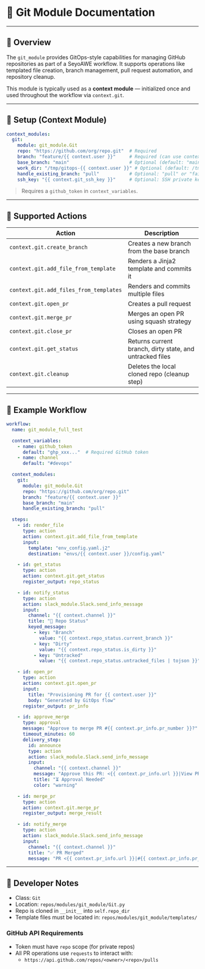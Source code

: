 # 📘 Git Module Documentation

---

## 🧩 Overview

The `git_module` provides GitOps-style capabilities for managing GitHub repositories as part of a SeyoAWE workflow. It supports operations like templated file creation, branch management, pull request automation, and repository cleanup.

This module is typically used as a **context module** — initialized once and used throughout the workflow via `context.git`.

---

## 🔧 Setup (Context Module)

```yaml
context_modules:
  git:
    module: git_module.Git
    repo: "https://github.com/org/repo.git"  # Required
    branch: "feature/{{ context.user }}"     # Required (can use context vars)
    base_branch: "main"                      # Optional (default: "main")
    work_dir: "/tmp/gitops-{{ context.user }}" # Optional (default: /tmp/gitops)
    handle_existing_branch: "pull"           # Optional: "pull" or "fail" (default: "fail")
    ssh_key: "{{ context.git_ssh_key }}"     # Optional: SSH private key path
```

> Requires a `github_token` in `context_variables`.

---

## 🚀 Supported Actions

| Action                             | Description |
|-----------------------------------|-------------|
| `context.git.create_branch`       | Creates a new branch from the base branch |
| `context.git.add_file_from_template` | Renders a Jinja2 template and commits it |
| `context.git.add_files_from_templates` | Renders and commits multiple files |
| `context.git.open_pr`             | Creates a pull request |
| `context.git.merge_pr`            | Merges an open PR using squash strategy |
| `context.git.close_pr`            | Closes an open PR |
| `context.git.get_status`          | Returns current branch, dirty state, and untracked files |
| `context.git.cleanup`             | Deletes the local cloned repo (cleanup step) |

---

## 🔁 Example Workflow

```yaml
workflow:
  name: git_module_full_test

  context_variables:
    - name: github_token
      default: "ghp_xxx..."  # Required GitHub token
    - name: channel
      default: "#devops"

  context_modules:
    git:
      module: git_module.Git
      repo: "https://github.com/org/repo.git"
      branch: "feature/{{ context.user }}"
      base_branch: "main"
      handle_existing_branch: "pull"

  steps:
    - id: render_file
      type: action
      action: context.git.add_file_from_template
      input:
        template: "env_config.yaml.j2"
        destination: "envs/{{ context.user }}/config.yaml"

    - id: get_status
      type: action
      action: context.git.get_status
      register_output: repo_status

    - id: notify_status
      type: action
      action: slack_module.Slack.send_info_message
      input:
        channel: "{{ context.channel }}"
        title: "🔧 Repo Status"
        keyed_message:
          - key: "Branch"
            value: "{{ context.repo_status.current_branch }}"
          - key: "Dirty"
            value: "{{ context.repo_status.is_dirty }}"
          - key: "Untracked"
            value: "{{ context.repo_status.untracked_files | tojson }}"

    - id: open_pr
      type: action
      action: context.git.open_pr
      input:
        title: "Provisioning PR for {{ context.user }}"
        body: "Generated by GitOps flow"
      register_output: pr_info

    - id: approve_merge
      type: approval
      message: "Approve to merge PR #{{ context.pr_info.pr_number }}?"
      timeout_minutes: 60
      delivery_step:
        id: announce
        type: action
        action: slack_module.Slack.send_info_message
        input:
          channel: "{{ context.channel }}"
          message: "Approve this PR: <{{ context.pr_info.url }}|View PR>"
          title: "⏳ Approval Needed"
          color: "warning"

    - id: merge_pr
      type: action
      action: context.git.merge_pr
      register_output: merge_result

    - id: notify_merge
      type: action
      action: slack_module.Slack.send_info_message
      input:
        channel: "{{ context.channel }}"
        title: "✅ PR Merged"
        message: "PR <{{ context.pr_info.url }}|#{{ context.pr_info.pr_number }}> was merged successfully."
```

---

## 🧠 Developer Notes

- Class: `Git`  
- Location: `repos/modules/git_module/Git.py`
- Repo is cloned in `__init__` into `self.repo_dir`
- Template files must be located in: `repos/modules/git_module/templates/`

### GitHub API Requirements

- Token must have `repo` scope (for private repos)
- All PR operations use `requests` to interact with:
  - `https://api.github.com/repos/<owner>/<repo>/pulls`
